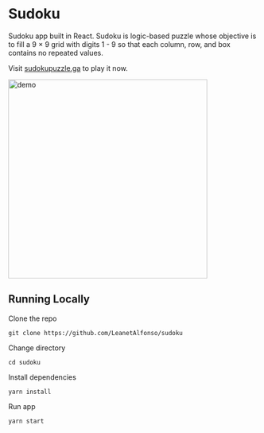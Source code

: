 # Sudoku

Sudoku app built in React. Sudoku is logic-based puzzle whose objective is to fill a 9 × 9 grid with digits 1 - 9 so that each column, row, and box contains no repeated values.

Visit [sudokupuzzle.ga](https://www.sudokupuzzle.ga/) to play it now.

<img alt="demo" src="demo.gif" width="400" height="auto"/>

## Running Locally

Clone the repo

```
git clone https://github.com/LeanetAlfonso/sudoku
```

Change directory

```
cd sudoku
```

Install dependencies

```
yarn install
```

Run app

```
yarn start
```
